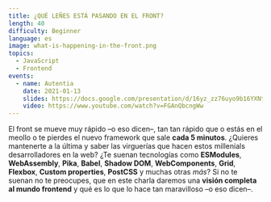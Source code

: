 ```yaml
---
title: ¿QUÉ LEÑES ESTÁ PASANDO EN EL FRONT?
length: 40
difficulty: Beginner
language: es
image: what-is-happening-in-the-front.png
topics:
  - JavaScript
  - Frontend
events:
  - name: Autentia
    date: 2021-01-13
    slides: https://docs.google.com/presentation/d/16yz_zz76uyo9b16YXNtDk9A73BI7fD-ePUR8aITS5Tc/edit?usp=sharing
    video: https://www.youtube.com/watch?v=FGAnQbcngWw
---
```


El front se mueve muy rápido –o eso dicen–, tan tan rápido que o estás en el meollo o te pierdes el nuevo framework que sale **cada 5 minutos**. ¿Quieres mantenerte a la última y saber las virguerías que hacen estos millenials desarrolladores en la web? ¿Te suenan tecnologías como **ESModules**, **WebAssembly**, **Pika**, **Babel**, **Shadow DOM**, **WebComponents**, **Grid**, **Flexbox**, **Custom properties**, **PostCSS** y muchas otras _más_? Si no te suenan no te preocupes, que en este charla daremos una **visión completa al mundo frontend** y qué es lo que lo hace tan maravilloso –o eso dicen–.
